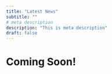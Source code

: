 ```yaml
---
title: "Latest News"
subtitle: ""
# meta description
description: "This is meta description"
draft: false
---
```


# Coming Soon!
